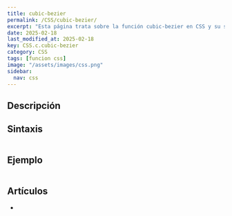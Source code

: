```yaml
---
title: cubic-bezier
permalink: /CSS/cubic-bezier/
excerpt: "Esta página trata sobre la función cubic-bezier en CSS y su sintaxis."
date: 2025-02-18
last_modified_at: 2025-02-18
key: CSS.c.cubic-bezier
category: CSS
tags: [funcion css]
image: "/assets/images/css.png"
sidebar:
  nav: css
---
```


## Descripción


## Sintaxis


```css

```


## Ejemplo


```css

```


## Artículos

- 

